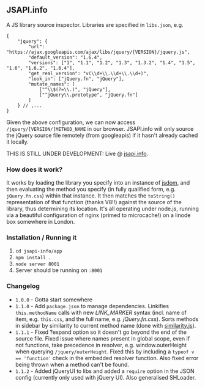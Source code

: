 ## JSAPI.info

A JS library source inspector. Libraries are specified in `libs.json`, e.g.

	{
		"jquery": {
			"url": "https://ajax.googleapis.com/ajax/libs/jquery/{VERSION}/jquery.js",
			"default_version": "1.6.4",
			"versions": ["1", "1.1", "1.2", "1.3", "1.3.2", "1.4", "1.5", "1.6", "1.6.2", "1.6.4"],
			"get_real_version": "v(\\d+\\.\\d+\\.\\d+)",
			"look_in": ["jQuery.fn", "jQuery"],
			"mutate_names": [
				["^\\$(?=\\.)", "jQuery"],
				["^jQuery\\.prototype", "jQuery.fn"]
			]
		} // ,...
	}

Given the above configuration, we can now access `/jquery/[VERSION/]METHOD_NAME` in our browser. JSAPI.info will only source the jQuery source file remotely (from googleapis) if it hasn't already cached it locally. 

THIS IS STILL UNDER DEVELOPMENT: Live @ [jsapi.info](http://jsapi.info).

### How does it work?

It works by loading the library you specify into an instance of [jsdom](https://github.com/tmpvar/jsdom), and then evaluating the method you specify (in fully qualified form, e.g. `jQuery.fn.css`) within that instance. It then matches the `toString()` representation of that function (thanks V8!!) against the source of the library, thus determining its location. It's all operating under node.js, running via a beautiful configuration of nginx (primed to microcache!) on a linode box somewhere in London.

### Installation / Running it

 1. `cd jsapi-info/app`
 2. `npm install .`
 2. `node server 8001`
 3. Server should be running on `:8001`

### Changelog

 * `1.0.0` - Gotta start somewhere
 * `1.1.0` - Add `package.json` to manage dependencies. Linkifies `this.methodName` calls with new *LINK_MARKER* syntax (incl. name of item, e.g. `this.css`, and the full name, e.g. *jQuery.fn.css*). Sorts methods in sidebar by similarity to current method name (done with [similarity.js](https://github.com/jamespadolsey/similarity.js)).
 * `1.1.1` - Fixed ?expand option so it doesn't go beyond the end of the source file. Fixed issue where names present in global scope, even if not functions, take precedence in resolver, e.g. window.outerHeight when querying `/jquery/outerHeight`. Fixed this by including a `typeof v == 'function'` check in the embedded resolver function. Also fixed error being thrown when a method can't be found.
 * `1.1.2` - Added jQueryUI to libs and added a `require` option in the JSON config (currently only used with jQuery UI). Also generalised SHLoader.
